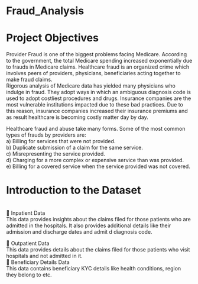 # Fraud_Analysis


# Project Objectives

Provider Fraud is one of the biggest problems facing Medicare. According to the government, the total Medicare spending increased exponentially due to frauds in Medicare claims. Healthcare fraud is an organized crime which involves peers of providers, physicians, beneficiaries acting together to make fraud claims.<br>
Rigorous analysis of Medicare data has yielded many physicians who indulge in fraud. They adopt ways in which an ambiguous diagnosis code is used to adopt costliest procedures and drugs. Insurance companies are the most vulnerable institutions impacted due to these bad practices. Due to this reason, insurance companies increased their insurance premiums and as result healthcare is becoming costly matter day by day.
<br>

Healthcare fraud and abuse take many forms. Some of the most common types of frauds by providers are:
<br>
a)	Billing for services that were not provided.
<br>
b)	Duplicate submission of a claim for the same service.
<br>
c)	Misrepresenting the service provided.
<br>
d)	Charging for a more complex or expensive service than was provided.
<br>
e)	Billing for a covered service when the service provided was not covered.
<br>

# Introduction to the Dataset
<br>
	Inpatient Data
<br>
This data provides insights about the claims filed for those patients who are admitted in the hospitals. It also provides additional details like their admission and discharge dates and admit d diagnosis code.
<br>

	Outpatient Data
<br>
This data provides details about the claims filed for those patients who visit hospitals and not admitted in it.
<br>
	Beneficiary Details Data
<br>
This data contains beneficiary KYC details like health conditions, region they belong to etc.

